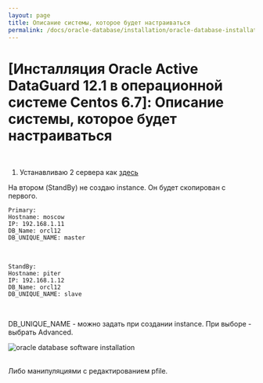 ```yaml
---
layout: page
title: Описание системы, которое будет настраиваться
permalink: /docs/oracle-database/installation/oracle-database-installation/distributed/dataguard/linux/6.7/oracle/12.1/info-about-env/
---
```


# [Инсталляция Oracle Active DataGuard 12.1 в операционной системе Centos 6.7]: Описание системы, которое будет настраиваться



<br/>


1) Устанавливаю 2 сервера как <a href="/docs/oracle-database/installation/oracle-database-installation/single/asm/linux/6.7/oracle/12.1/">здесь</a>


На втором (StandBy) не создаю instance. Он будет скопирован с первого.


    Primary:  
    Hostname: moscow
    IP: 192.168.1.11  
    DB_Name: orcl12
    DB_UNIQUE_NAME: master


<br/>

    StandBy:  
    Hostname: piter  
    IP: 192.168.1.12  
    DB_Name: orcl12
    DB_UNIQUE_NAME: slave


<br/>

DB_UNIQUE_NAME - можно задать при создании instance. При выборе - выбрать Advanced.

<img src="http://img.oradba.net/oracle-database-installation/distributed/dataguard/linux/6.7/oracle/12.1/db-unique-name.png" border="0" alt="oracle database software installation"><br/><br/>


Либо манипуляциями с редактированием pfile.
